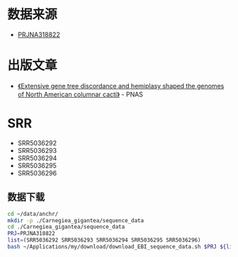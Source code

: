 
# 数据来源
+ [PRJNA318822](https://www.ebi.ac.uk/ena/data/view/PRJNA318822)

# 出版文章
+ [《Extensive gene tree discordance and hemiplasy shaped the genomes of North American columnar cacti》](http://www.pnas.org/content/114/45/12003.long) - PNAS

# SRR
+ SRR5036292
+ SRR5036293
+ SRR5036294
+ SRR5036295
+ SRR5036296

## 数据下载
```bash
cd ~/data/anchr/
mkdir -p ./Carnegiea_gigantea/sequence_data
cd ./Carnegiea_gigantea/sequence_data
PRJ=PRJNA318822
list=(SRR5036292 SRR5036293 SRR5036294 SRR5036295 SRR5036296)
bash ~/Applications/my/download/download_EBI_sequence_data.sh $PRJ ${list[@]}
```
